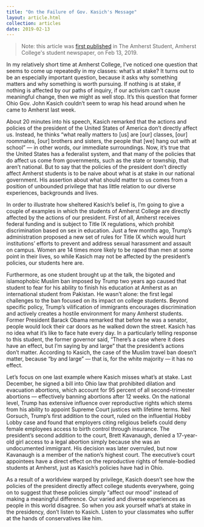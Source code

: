 ```yaml
---
title: "On the Failure of Gov. Kasich's Message"
layout: article.html
collection: articles
date: 2019-02-13
---
```


> Note: this article was [first published](https://web.archive.org/web/20190228054631/https://amherststudent.com/article/on-the-failure-of-gov-kasichs-message) in The Amherst Student, Amherst College's student newspaper, on Feb 13, 2019.

In my relatively short time at Amherst College, I’ve noticed one question that seems to come up repeatedly in my classes: what’s at stake?
It turns out to be an especially important question, because it asks why something matters and why something is worth pursuing.
If nothing is at stake, if nothing is affected by our paths of inquiry, if our activism can’t cause meaningful change, then we might as well stop.
It’s this question that former Ohio Gov. John Kasich couldn’t seem to wrap his head around when he came to Amherst last week.

About 20 minutes into his speech, Kasich remarked that the actions and policies of the president of the United States of America don’t directly affect us.
Instead, he thinks “what really matters to [us] are [our] classes, [our] roommates, [our] brothers and sisters, the people that [we] hang out with at school” — in other words, our immediate surroundings.
Now, it’s true that the United States has a federalist system, and that many of the policies that do affect us come from governments, such as the state or township, that aren’t national.
But to say that the policies of the president don’t directly affect Amherst students is to be naive about what is at stake in our national government.
His assertion about what should matter to us comes from a position of unbounded privilege that has little relation to our diverse experiences, backgrounds and lives.

In order to illustrate how sheltered Kasich’s belief is, I’m going to give a couple of examples in which the students of Amherst College are directly affected by the actions of our president.
First of all, Amherst receives federal funding and is subject to Title IX regulations, which prohibit discrimination based on sex in education.
Just a few months ago, Trump’s administration proposed a new set of rules for Title IX which would hurt institutions’ efforts to prevent and address sexual harassment and assault on campus.
Women are 14 times more likely to be raped than men at some point in their lives, so while Kasich may not be affected by the president’s policies, our students here are.

Furthermore, as one student brought up at the talk, the bigoted and islamophobic Muslim ban imposed by Trump two years ago caused that student to fear for his ability to finish his education at Amherst as an international student from Pakistan.
He wasn’t alone: the first legal challenges to the ban focused on its impact on college students.
Beyond specific policy, Trump’s vilification of immigrants encourages discrimination and actively creates a hostile environment for many Amherst students.
Former President Barack Obama remarked that before he was a senator, people would lock their car doors as he walked down the street.
Kasich has no idea what it’s like to face hate every day.
In a particularly telling response to this student, the former governor said, “There’s a case where it does have an effect, but I’m saying by and large” that the president’s actions don’t matter.
According to Kasich, the case of the Muslim travel ban doesn’t matter, because “by and large” — that is, for the white majority — it has no effect.

Let’s focus on one last example where Kasich misses what’s at stake.
Last December, he signed a bill into Ohio law that prohibited dilation and evacuation abortions, which account for 95 percent of all second-trimester abortions — effectively banning abortions after 12 weeks.
On the national level, Trump has extensive influence over reproductive rights which stems from his ability to appoint Supreme Court justices with lifetime terms.
Neil Gorsuch, Trump’s first addition to the court, ruled on the influential Hobby Lobby case and found that employers citing religious beliefs could deny female employees access to birth control through insurance.
The president’s second addition to the court, Brett Kavanaugh, denied a 17-year-old girl access to a legal abortion simply because she was an undocumented immigrant.
His decision was later overruled, but now Kavanaugh is a member of the nation’s highest court.
The executive’s court appointees have a direct effect on the reproductive rights of female-bodied students at Amherst, just as Kasich’s policies have had in Ohio.

As a result of a worldview warped by privilege, Kasich doesn’t see how the policies of the president directly affect college students everywhere, going on to suggest that these policies simply “affect our mood” instead of making a meaningful difference.
Our varied and diverse experiences as people in this world disagree.
So when you ask yourself what’s at stake in the presidency, don’t listen to Kasich.
Listen to your classmates who suffer at the hands of conservatives like him.